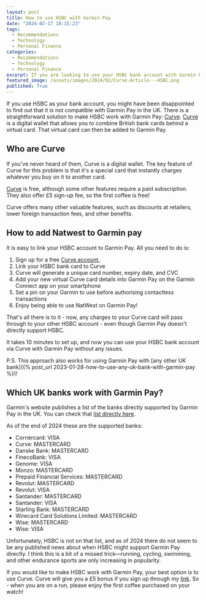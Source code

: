 ```yaml
---
layout: post
title: How to use HSBC with Garmin Pay
date: "2024-02-17 18:15:23"
tags:
  - Recommendations
  - Technology
  - Personal Finance
categories:
  - Recommendations
  - Technology
  - Personal Finance
excerpt: If you are looking to use your HSBC bank account with Garmin Pay, this article explains how you can use an extra free service called Curve to link the two together.
featured_image: /assets/images/2024/02/Curve-Article---HSBC.png
published: True
---
```

If you use HSBC as your bank account, you might have been disappointed to find out that it is not compatible with Garmin Pay in the UK. There is a straightforward solution to make HSBC work with Garmin Pay: [Curve](https://curvecard.sjv.io/c/3731396/1852232/12851). [Curve](https://curvecard.sjv.io/c/3731396/1852232/12851) is a digital wallet that allows you to combine British bank cards behind a virtual card. That virtual card can then be added to Garmin Pay. 

## Who are Curve 

If you've never heard of them, Curve is a digital wallet. The key feature of Curve for this problem is that it's a special card that instantly charges whatever you buy on it to another card.

[Curve](https://curvecard.sjv.io/c/3731396/1852232/12851) is free, although some other features require a paid subscription. They also offer £5 sign-up fee, so the first coffee is free!

Curve offers many other valuable features, such as discounts at retailers, lower foreign transaction fees, and other benefits.

## How to add Natwest to Garmin pay

It is easy to link your HSBC account to Garmin Pay. All you need to do is:

  1. Sign up for a free [Curve account.](https://curvecard.sjv.io/c/3731396/1852232/12851)
  2. Link your HSBC bank card to Curve
  3. Curve will generate a unique card number, expiry date, and CVC
  4. Add your new virtual Curve card details into Garmin Pay on the Garmin Connect app on your smartphone
  5. Set a pin on your Garmin to use before authorising contactless transactions
  6. Enjoy being able to use NatWest on Garmin Pay!



That's all there is to it - now, any charges to your Curve card will pass through to your other HSBC account - even though Garmin Pay doesn't directly support HSBC. 

It takes 10 minutes to set up, and now you can use your HSBC bank account via Curve with Garmin Pay without any issues. 

P.S. This approach also works for using Garmin Pay with [any other UK bank]({% post_url 2023-01-28-how-to-use-any-uk-bank-with-garmin-pay %})!

## Which UK banks work with Garmin Pay?

Garmin's website publishes a list of the banks directly supported by Garmin Pay in the UK. You can check that [list directly here](https://www.garmin.com/en-GB/garminpay/banks/).

As of the end of 2024 these are the supported banks:

  * Cornèrcard: VISA
  * Curve: MASTERCARD
  * Danske Bank: MASTERCARD
  * FinecoBank: VISA
  * Genome: VISA
  * Monzo: MASTERCARD
  * Prepaid Financial Services: MASTERCARD
  * Revolut: MASTERCARD
  * Revolut: VISA
  * Santander: MASTERCARD
  * Santander: VISA
  * Starling Bank: MASTERCARD
  * Wirecard Card Solutions Limited: MASTERCARD
  * Wise: MASTERCARD
  * Wise: VISA



Unfortunately, HSBC is not on that list, and as of 2024 there do not seem to be any published news about when HSBC might support Garmin Pay directly. I think this is a bit of a missed trick—running, cycling, swimming, and other endurance sports are only increasing in popularity. 

If you would like to make HSBC work with Garmin Pay, your best option is to use Curve. Curve will give you a £5 bonus if you sign up through my [link](https://curvecard.sjv.io/c/3731396/1852232/12851). So - when you are on a run, please enjoy the first coffee purchased on your watch!

